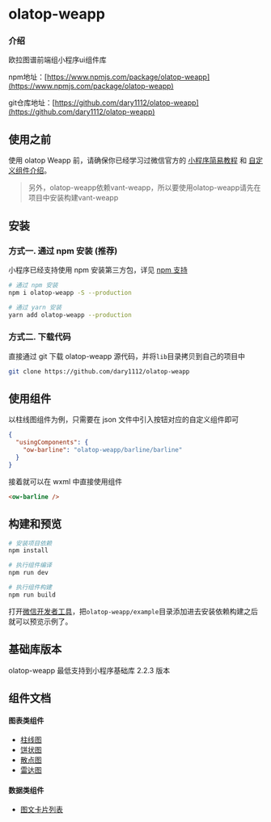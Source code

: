 

# olatop-weapp

### 介绍

欧拉图谱前端组小程序ui组件库

npm地址：[https://www.npmjs.com/package/olatop-weapp](https://www.npmjs.com/package/olatop-weapp)

git仓库地址：[https://github.com/dary1112/olatop-weapp](https://github.com/dary1112/olatop-weapp)

## 使用之前

使用 olatop Weapp 前，请确保你已经学习过微信官方的 [小程序简易教程](https://developers.weixin.qq.com/miniprogram/dev/framework/) 和 [自定义组件介绍](https://developers.weixin.qq.com/miniprogram/dev/framework/custom-component/)。

> 另外，olatop-weapp依赖vant-weapp，所以要使用olatop-weapp请先在项目中安装构建vant-weapp

## 安装

### 方式一. 通过 npm 安装 (推荐)

小程序已经支持使用 npm 安装第三方包，详见 [npm 支持](https://developers.weixin.qq.com/miniprogram/dev/devtools/npm.html?search-key=npm)

```bash
# 通过 npm 安装
npm i olatop-weapp -S --production

# 通过 yarn 安装
yarn add olatop-weapp --production
```

### 方式二. 下载代码

直接通过 git 下载 olatop-weapp 源代码，并将`lib`目录拷贝到自己的项目中
```bash
git clone https://github.com/dary1112/olatop-weapp
```

## 使用组件

以柱线图组件为例，只需要在 json 文件中引入按钮对应的自定义组件即可

```json
{
  "usingComponents": {
    "ow-barline": "olatop-weapp/barline/barline"
  }
}
```

接着就可以在 wxml 中直接使用组件

```html
<ow-barline />
```

## 构建和预览

```bash
# 安装项目依赖
npm install

# 执行组件编译
npm run dev

# 执行组件构建
npm run build
```

打开[微信开发者工具](https://developers.weixin.qq.com/miniprogram/dev/devtools/download.html)，把`olatop-weapp/example`目录添加进去安装依赖构建之后就可以预览示例了。

## 基础库版本

olatop-weapp 最低支持到小程序基础库 2.2.3 版本

## 组件文档

#### 图表类组件
* [柱线图](./packages/barline/readme.md)
* [饼状图](./packages/pie/readme.md)
* [散点图](./packages/scatter/readme.md)
* [雷达图](./packages/radar/readme.md)

#### 数据类组件
* [图文卡片列表](./packages/card-list/readme.md)

